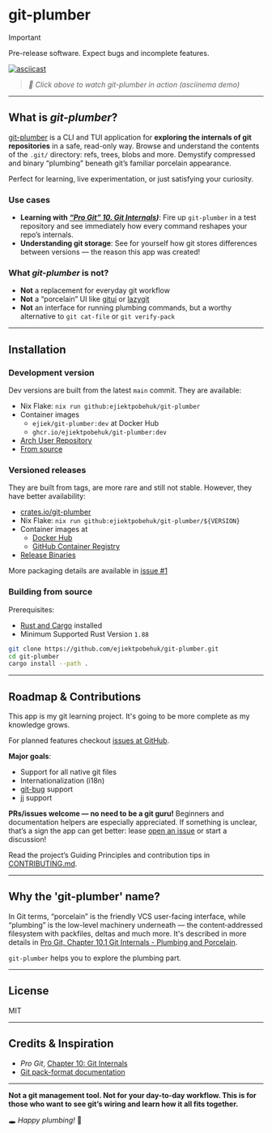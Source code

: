 # git-plumber

> [!IMPORTANT]
> Pre-release software. Expect bugs and incomplete features.

[![asciicast](https://raw.githubusercontent.com/ejiektpobehuk/git-plumber/preview-assets/git-plumber.gif)](https://asciinema.org/a/728563)

> _🎥 Click above to watch git-plumber in action (asciinema demo)_

---

## What is _git-plumber_?

[git-plumber](https://github.com/ejiektpobehuk/git-plumber) is a CLI and TUI application for **exploring the internals of git repositories** in a safe, read-only way.
Browse and understand the contents of the `.git/` directory: refs, trees, blobs and more.
Demystify compressed and binary “plumbing” beneath git’s familiar porcelain appearance.

Perfect for learning, live experimentation, or just satisfying your curiosity.

### Use cases


- **Learning with _[“Pro Git” 10. Git Internals](https://git-scm.com/book/en/v2/Git-Internals-Plumbing-and-Porcelain))_**: Fire up `git-plumber` in a test repository and see immediately how every command reshapes your repo’s internals.
- **Understanding git storage**: See for yourself how git stores differences between versions — the reason this app was created!

### What _git-plumber_ is not?

- **Not** a replacement for everyday git workflow
- **Not** a “porcelain” UI like [gitui](https://github.com/extrawurst/gitui) or [lazygit](https://github.com/jesseduffield/lazygit)
- **Not** an interface for running plumbing commands, but a worthy alternative to `git cat-file` or `git verify-pack`

---

## Installation

### Development version

Dev versions are built from the latest `main` commit.
They are available:

- Nix Flake: `nix run github:ejiektpobehuk/git-plumber`
- Container images
  - `ejiek/git-plumber:dev` at Docker Hub
  - `ghcr.io/ejiektpobehuk/git-plumber:dev`
- [Arch User Repository](https://aur.archlinux.org/packages/git-plumber-git)
- [From source](#building-from-source)

### Versioned releases
They are built from tags, are more rare and still not stable.
However, they have better availability:

- [crates.io/git-plumber](https://crates.io/crates/git-plumber)
- Nix Flake: `nix run github:ejiektpobehuk/git-plumber/${VERSION}`
- Container images at
  - [Docker Hub](https://hub.docker.com/r/ejiek/git-plumber)
  - [GitHub Container Registry](https://github.com/ejiektpobehuk/git-plumber/pkgs/container/git-plumber)
- [Release Binaries](https://github.com/ejiektpobehuk/git-plumber/releases)

More packaging details are available in [issue #1](https://github.com/ejiektpobehuk/git-plumber/issues/1)

### Building from source

Prerequisites:
- [Rust and Cargo](https://rustup.rs/) installed
- Minimum Supported Rust Version `1.88`

```bash
git clone https://github.com/ejiektpobehuk/git-plumber.git
cd git-plumber
cargo install --path .
```

---

## Roadmap & Contributions

This app is my git learning project.
It's going to be more complete as my knowledge grows.

For planned features checkout [issues at GitHub](https://github.com/ejiektpobehuk/git-plumber/issues).

**Major goals**:

- Support for all native git files
- Internationalization (i18n)
- [git-bug](https://github.com/git-bug/git-bug) support
- [jj](https://github.com/jj-vcs/jj) support

**PRs/issues welcome — no need to be a git guru!**
Beginners and documentation helpers are especially appreciated.
If something is unclear, that’s a sign the app can get better: lease [open an issue](https://github.com/ejiektpobehuk/git-plumber/issues/new) or start a discussion!

Read the project’s Guiding Principles and contribution tips in [CONTRIBUTING.md](https://github.com/ejiektpobehuk/git-plumber/blob/main/CONTRIBUTING.md).

---

## Why the 'git-plumber' name?

In Git terms, “porcelain” is the friendly VCS user-facing interface, while “plumbing” is the low-level machinery underneath — the content‑addressed filesystem with packfiles, deltas and much more.
It's described in more details in  [Pro Git, Chapter 10.1 Git Internals - Plumbing and Porcelain](https://git-scm.com/book/en/v2/Git-Internals-Plumbing-and-Porcelain).

`git-plumber` helps you to explore the plumbing part.

---

## License

MIT

---

## Credits & Inspiration

- *Pro Git*, [Chapter 10: Git Internals](https://git-scm.com/book/en/v2/Git-Internals-Plumbing-and-Porcelain)
- [Git pack-format documentation](https://git-scm.com/book/en/v2/Git-Internals-Plumbing-and-Porcelain)

---

**Not a git management tool.
Not for your day-to-day workflow.
This is for those who want to see git’s wiring and learn how it all fits together.**

🕳️ *Happy plumbing!* 🔧
